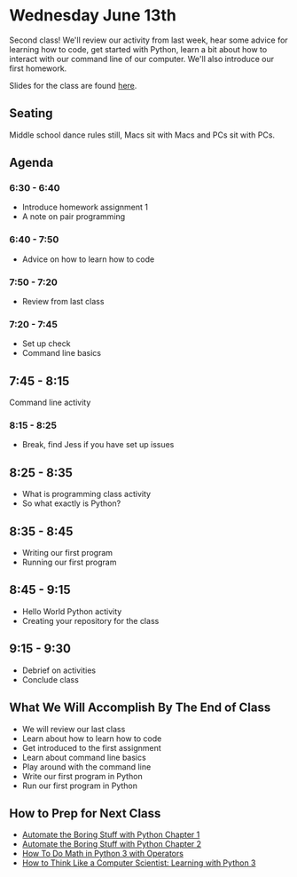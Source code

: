 # Wednesday June 13th
Second class! We'll review our activity from last week, hear some advice for learning how to code, get started with Python, learn a bit about how to interact with our command line of our computer. We'll also introduce our first homework.

Slides for the class are found [here](http://jessicagarson.com/NYU-Intro-to-Python-06-13-2018/#/).

## Seating
Middle school dance rules still, Macs sit with Macs and PCs sit with PCs.

## Agenda
### 6:30 - 6:40
- Introduce homework assignment 1
- A note on pair programming
### 6:40 - 7:50
- Advice on how to learn how to code
### 7:50 - 7:20
- Review from last class
### 7:20 - 7:45
- Set up check
- Command line basics
## 7:45 - 8:15
Command line activity
### 8:15 - 8:25
- Break, find Jess if you have set up issues
## 8:25 - 8:35
- What is programming class activity
- So what exactly is Python?
## 8:35 - 8:45
- Writing our first program
- Running our first program
## 8:45 - 9:15
- Hello World Python activity
- Creating your repository for the class
## 9:15 - 9:30
- Debrief on activities
- Conclude class

## What We Will Accomplish By The End of Class
- We will review our last class
- Learn about how to learn how to code
- Get introduced to the first assignment
- Learn about command line basics
- Play around with the command line
- Write our first program in Python
- Run our first program in Python

## How to Prep for Next Class
- [Automate the Boring Stuff with Python Chapter 1](https://automatetheboringstuff.com/chapter1/)
- [Automate the Boring Stuff with Python Chapter 2](https://automatetheboringstuff.com/chapter2/)
- [How To Do Math in Python 3 with Operators](https://www.digitalocean.com/community/tutorials/how-to-do-math-in-python-3-with-operators)
- [How to Think Like a Computer Scientist: Learning with Python 3](http://openbookproject.net/thinkcs/python/english3e/conditionals.html)
